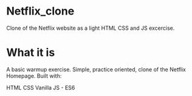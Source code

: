 # Netflix_clone

Clone of the Netflix website as a light HTML CSS and JS excercise.

# What it is
A basic warmup exercise. Simple, practice oriented, clone of the Netflix Homepage. Built with:

HTML
CSS
Vanilla JS - ES6

